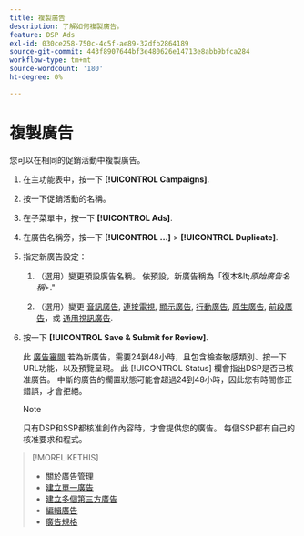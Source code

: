 ```yaml
---
title: 複製廣告
description: 了解如何複製廣告。
feature: DSP Ads
exl-id: 030ce258-750c-4c5f-ae89-32dfb2864189
source-git-commit: 443f8907644bf3e480626e14713e8abb9bfca284
workflow-type: tm+mt
source-wordcount: '180'
ht-degree: 0%

---
```


# 複製廣告

您可以在相同的促銷活動中複製廣告。

1. 在主功能表中，按一下 **[!UICONTROL Campaigns]**.

1. 按一下促銷活動的名稱。

1. 在子菜單中，按一下 **[!UICONTROL Ads]**.

1. 在廣告名稱旁，按一下  **[!UICONTROL ...]** > **[!UICONTROL Duplicate]**.

1. 指定新廣告設定：

   1. （選用）變更預設廣告名稱。 依預設，新廣告稱為「復本\&lt;*原始廣告名稱*\>.&quot;

   1. （選用）變更 [音訊廣告](ad-settings-audio.md), [連接電視](ad-settings-connected-tv.md), [顯示廣告](ad-settings-display.md), [行動廣告](ad-settings-mobile.md), [原生廣告](ad-settings-native.md), [前段廣告](ad-settings-pre-roll.md)，或 [通用視訊廣告](ad-settings-universal-video.md).

1. 按一下 **[!UICONTROL Save & Submit for Review]**.

   此 [廣告審閱](ad-about.md) 若為新廣告，需要24到48小時，且包含檢查敏感類別、按一下URL功能，以及預覽呈現。 此 [!UICONTROL Status] 欄會指出DSP是否已核准廣告。 中斷的廣告的擱置狀態可能會超過24到48小時，因此您有時間修正錯誤，才會拒絕。

   >[!NOTE]
   >
   >只有DSP和SSP都核准創作內容時，才會提供您的廣告。 每個SSP都有自己的核准要求和程式。

>[!MORELIKETHIS]
>
>* [關於廣告管理](ad-about.md)
>* [建立單一廣告](ad-create.md)
>* [建立多個第三方廣告](ad-create-multiple.md)
>* [編輯廣告](ad-edit.md)
>* [廣告規格](ad-specs.md)

